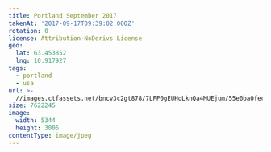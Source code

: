 ```yaml
---
title: Portland September 2017
takenAt: '2017-09-17T09:39:02.000Z'
rotation: 0
license: Attribution-NoDerivs License
geo:
  lat: 63.453852
  lng: 10.917927
tags:
  - portland
  - usa
url: >-
  //images.ctfassets.net/bncv3c2gt878/7LFP0gEUHoLknQa4MUEjum/55e0ba0fec1f96ee9ba91064c89718bd/portland-september-2017_37316707071_o
size: 7622245
image:
  width: 5344
  height: 3006
contentType: image/jpeg
---
```


